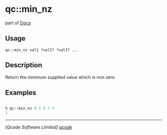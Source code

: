 qc::min_nz
==========

part of [Docs](../index.md)

Usage
-----
`
        qc::min_nz val1 ?val2? ?val3? ...
    `

Description
-----------
Return the minimum supplied value which is non zero

Examples
--------
```tcl

% qc::min_nz 0 1 5 7 3
1
```

----------------------------------
*[Qcode Software Limited] [qcode]*

[qcode]: http://www.qcode.co.uk "Qcode Software"